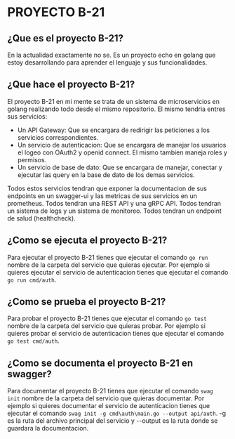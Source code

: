 # PROYECTO B-21

## ¿Que es el proyecto B-21?

En la actualidad exactamente no se. Es un proyecto echo en golang que estoy desarrollando para aprender el lenguaje y sus funcionalidades.

## ¿Que hace el proyecto B-21?

El proyecto B-21 en mi mente se trata de un sistema de microservicios en golang realizando todo desde el mismo repositorio. El mismo tendria entres sus servicios:

- Un API Gateway: Que se encargara de redirigir las peticiones a los servicios correspondientes.
- Un servicio de autenticacion: Que se encargara de manejar los usuarios el logeo con OAuth2 y openid connect. El mismo tambien maneja roles y permisos.
- Un servicio de base de dato: Que se encargara de manejar, conectar y ejecutar las query en la base de dato de los demas servicios.

Todos estos servicios tendran que exponer la documentacion de sus endpoints en un swagger-ui y las metricas de sus servicios en un prometheus.
Todos tendran una REST API y una gRPC API.
Todos tendran un sistema de logs y un sistema de monitoreo.
Todos tendran un endpoint de salud (healthcheck).

## ¿Como se ejecuta el proyecto B-21?

Para ejecutar el proyecto B-21 tienes que ejecutar el comando `go run` nombre de la carpeta del servicio que quieras ejecutar. Por ejemplo si quieres ejecutar el servicio de autenticacion tienes que ejecutar el comando `go run cmd/auth`.

## ¿Como se prueba el proyecto B-21?

Para probar el proyecto B-21 tienes que ejecutar el comando `go test` nombre de la carpeta del servicio que quieras probar. Por ejemplo si quieres probar el servicio de autenticacion tienes que ejecutar el comando `go test cmd/auth`.

## ¿Como se documenta el proyecto B-21 en swagger?

Para documentar el proyecto B-21 tienes que ejecutar el comando `swag init` nombre de la carpeta del servicio que quieras documentar. Por ejemplo si quieres documentar el servicio de autenticacion tienes que ejecutar el comando `swag init -g cmd\auth\main.go --output api/auth`. -g es la ruta del archivo principal del servicio y --output es la ruta donde se guardara la documentacion.
